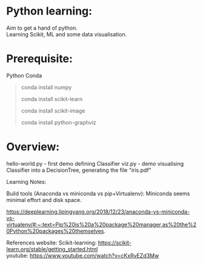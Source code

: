 # Python learning:
Aim to get a hand of python.<br/>
Learning Scikit, ML and some data visualisation.


# Prerequisite:
Python
Conda

>conda install numpy
>
>conda install scikit-learn
>
>conda install scikit-image
>
>conda install python-graphviz

# Overview:
hello-world.py - first demo defining Classifier
viz.py - demo visualising Classifier into a DecisionTree, generating the file "iris.pdf"


Learning Notes:

Build tools (Anaconda vs miniconda vs pip+Virtualenv):
Miniconda seems minimal effort and disk space.

https://deeplearning.lipingyang.org/2018/12/23/anaconda-vs-miniconda-vs-virtualenv/#:~:text=Pip%20is%20a%20package%20manager,as%20the%20Python%20packages%20themselves.




References website:
Scikit-learning: https://scikit-learn.org/stable/getting_started.html <br/>
youtube: https://www.youtube.com/watch?v=cKxRvEZd3Mw
